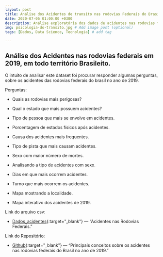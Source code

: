 ```yaml
---
layout: post
title: Análise dos Acidentes de transito nas rodovias Federais do Brasil.
date: 2020-07-06 01:00:00 +0300
description: Análise exploratória dos dados de acidentes nas rodovias federais em 2019. # Add post description (optional)
img: psicologia-do-transito.jpg # Add image post (optional)
tags: [Dados, Data Science, Tecnologia] # add tag

---
```



## Análise dos Acidentes nas rodovias federais em 2019, em todo território Brasileito. 

O intuito de analisar este dataset foi procurar responder algumas perguntas, sobre os acidentes das rodovias federais do brasil no ano de 2019. 

Perguntas: 

* Quais as rodovias mais perigosas?

* Qual o estado que mais possuem acidentes?

* Tipo de pessoa que mais se envolve em acidentes.

* Porcentagem de estados físicos após acidentes.

* Causa dos acidentes mais frequentes.

* Tipo de pista que mais causam acidentes.

* Sexo com maior número de mortes.

* Analisando a tipo de acidentes com sexo.

* Dias em que mais ocorrem acidentes.

* Turno que mais ocorrem os acidentes.

* Mapa mostrando a localidade.

* Mapa interativo dos acidentes  de 2019. 



Link do arquivo csv: 


* [Dados_acidentes](https://arquivos.prf.gov.br/arquivos/index.php/s/vw74viLA7WuZI4){:target="_blank"} — “Acidentes nas Rodovias Federais.”


Link do Repositório: 

* [Github](https://github.com/grazimelo/An-lises_acidentes_2019){:target="_blank"} — “Principais conceitos sobre os acidentes nas rodovias federais do Brasil no ano de 2019.”

